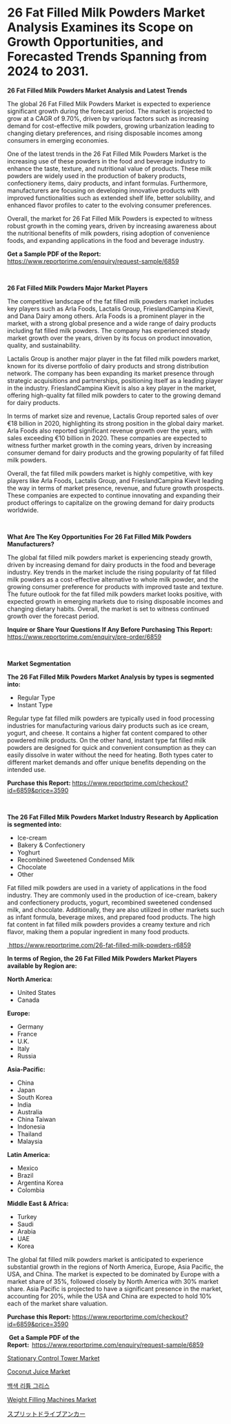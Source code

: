 <p><h1>26 Fat Filled Milk Powders Market Analysis Examines its Scope on Growth Opportunities, and Forecasted Trends Spanning from 2024 to 2031.</h1></p><p><strong>26 Fat Filled Milk Powders Market Analysis and Latest Trends</strong></p>
<p><p>The global 26 Fat Filled Milk Powders Market is expected to experience significant growth during the forecast period. The market is projected to grow at a CAGR of 9.70%, driven by various factors such as increasing demand for cost-effective milk powders, growing urbanization leading to changing dietary preferences, and rising disposable incomes among consumers in emerging economies.</p><p>One of the latest trends in the 26 Fat Filled Milk Powders Market is the increasing use of these powders in the food and beverage industry to enhance the taste, texture, and nutritional value of products. These milk powders are widely used in the production of bakery products, confectionery items, dairy products, and infant formulas. Furthermore, manufacturers are focusing on developing innovative products with improved functionalities such as extended shelf life, better solubility, and enhanced flavor profiles to cater to the evolving consumer preferences.</p><p>Overall, the market for 26 Fat Filled Milk Powders is expected to witness robust growth in the coming years, driven by increasing awareness about the nutritional benefits of milk powders, rising adoption of convenience foods, and expanding applications in the food and beverage industry.</p></p>
<p><strong>Get a Sample PDF of the Report:&nbsp;</strong> <a href="https://www.reportprime.com/enquiry/request-sample/6859">https://www.reportprime.com/enquiry/request-sample/6859</a></p>
<p>&nbsp;</p>
<p><strong>26 Fat Filled Milk Powders Major Market Players</strong></p>
<p><p>The competitive landscape of the fat filled milk powders market includes key players such as Arla Foods, Lactalis Group, FrieslandCampina Kievit, and Dana Dairy among others. Arla Foods is a prominent player in the market, with a strong global presence and a wide range of dairy products including fat filled milk powders. The company has experienced steady market growth over the years, driven by its focus on product innovation, quality, and sustainability.</p><p>Lactalis Group is another major player in the fat filled milk powders market, known for its diverse portfolio of dairy products and strong distribution network. The company has been expanding its market presence through strategic acquisitions and partnerships, positioning itself as a leading player in the industry. FrieslandCampina Kievit is also a key player in the market, offering high-quality fat filled milk powders to cater to the growing demand for dairy products.</p><p>In terms of market size and revenue, Lactalis Group reported sales of over €18 billion in 2020, highlighting its strong position in the global dairy market. Arla Foods also reported significant revenue growth over the years, with sales exceeding €10 billion in 2020. These companies are expected to witness further market growth in the coming years, driven by increasing consumer demand for dairy products and the growing popularity of fat filled milk powders.</p><p>Overall, the fat filled milk powders market is highly competitive, with key players like Arla Foods, Lactalis Group, and FrieslandCampina Kievit leading the way in terms of market presence, revenue, and future growth prospects. These companies are expected to continue innovating and expanding their product offerings to capitalize on the growing demand for dairy products worldwide.</p></p>
<p>&nbsp;</p>
<p><strong>What Are The Key Opportunities For 26 Fat Filled Milk Powders Manufacturers?</strong></p>
<p><p>The global fat filled milk powders market is experiencing steady growth, driven by increasing demand for dairy products in the food and beverage industry. Key trends in the market include the rising popularity of fat filled milk powders as a cost-effective alternative to whole milk powder, and the growing consumer preference for products with improved taste and texture. The future outlook for the fat filled milk powders market looks positive, with expected growth in emerging markets due to rising disposable incomes and changing dietary habits. Overall, the market is set to witness continued growth over the forecast period.</p></p>
<p><strong>Inquire or Share Your Questions If Any Before Purchasing This Report:</strong> <a href="https://www.reportprime.com/enquiry/pre-order/6859">https://www.reportprime.com/enquiry/pre-order/6859</a></p>
<p>&nbsp;</p>
<p><strong>Market Segmentation</strong></p>
<p><strong>The 26 Fat Filled Milk Powders Market Analysis by types is segmented into:</strong></p>
<p><ul><li>Regular Type</li><li>Instant Type</li></ul></p>
<p><p>Regular type fat filled milk powders are typically used in food processing industries for manufacturing various dairy products such as ice cream, yogurt, and cheese. It contains a higher fat content compared to other powdered milk products. On the other hand, instant type fat filled milk powders are designed for quick and convenient consumption as they can easily dissolve in water without the need for heating. Both types cater to different market demands and offer unique benefits depending on the intended use.</p></p>
<p><strong>Purchase this Report:&nbsp;</strong><a href="https://www.reportprime.com/checkout?id=6859&price=3590">https://www.reportprime.com/checkout?id=6859&price=3590</a></p>
<p>&nbsp;</p>
<p><strong>The 26 Fat Filled Milk Powders Market Industry Research by Application is segmented into:</strong></p>
<p><ul><li>Ice-cream</li><li>Bakery & Confectionery</li><li>Yoghurt</li><li>Recombined Sweetened Condensed Milk</li><li>Chocolate</li><li>Other</li></ul></p>
<p><p>Fat filled milk powders are used in a variety of applications in the food industry. They are commonly used in the production of ice-cream, bakery and confectionery products, yogurt, recombined sweetened condensed milk, and chocolate. Additionally, they are also utilized in other markets such as infant formula, beverage mixes, and prepared food products. The high fat content in fat filled milk powders provides a creamy texture and rich flavor, making them a popular ingredient in many food products.</p></p>
<p><a href="https://www.reportprime.com/26-fat-filled-milk-powders-r6859">&nbsp;https://www.reportprime.com/26-fat-filled-milk-powders-r6859</a></p>
<p><strong>In terms of Region, the 26 Fat Filled Milk Powders Market Players available by Region are:</strong></p>
<p>
    <p> <strong> North America: </strong>
        <ul>
            <li>United States</li>
            <li>Canada</li>
        </ul>
        </p> 
    <p> <strong> Europe: </strong>
        <ul>
            <li>Germany</li>
            <li>France</li>
            <li>U.K.</li>
            <li>Italy</li>
            <li>Russia</li>
        </ul>
        </p> 
    <p> <strong> Asia-Pacific: </strong>
        <ul>
            <li>China</li>
            <li>Japan</li>
            <li>South Korea</li>
            <li>India</li>
            <li>Australia</li>
            <li>China Taiwan</li>
            <li>Indonesia</li>
            <li>Thailand</li>
            <li>Malaysia</li>
        </ul>
        </p> 
    <p> <strong> Latin America: </strong>
        <ul>
            <li>Mexico</li>
            <li>Brazil</li>
            <li>Argentina Korea</li>
            <li>Colombia</li>
        </ul>
        </p> 
    <p> <strong> Middle East & Africa: </strong>
        <ul>
            <li>Turkey</li>
            <li>Saudi</li>
            <li>Arabia</li>
            <li>UAE</li>
            <li>Korea</li>
        </ul>
    </p>
    </p>
<p><p>The global fat filled milk powders market is anticipated to experience substantial growth in the regions of North America, Europe, Asia Pacific, the USA, and China. The market is expected to be dominated by Europe with a market share of 35%, followed closely by North America with 30% market share. Asia Pacific is projected to have a significant presence in the market, accounting for 20%, while the USA and China are expected to hold 10% each of the market share valuation.</p></p>
<p><strong>Purchase this Report: </strong><a href="https://www.reportprime.com/checkout?id=6859&price=3590">https://www.reportprime.com/checkout?id=6859&price=3590</a></p>
<p>&nbsp;<strong>Get a Sample PDF of the Report:&nbsp;&nbsp;</strong><a href="https://www.reportprime.com/enquiry/request-sample/6859">https://www.reportprime.com/enquiry/request-sample/6859</a></p>
<p><strong></strong></p>
<p><p><a href="https://www.linkedin.com/pulse/stationary-control-tower-market-trends-focusing-insight-forecast-hqmbe">Stationary Control Tower Market</a></p><p><a href="https://github.com/mhrnetwork1/Market-Research-Report-List-1/blob/main/coconut-juice-market.md">Coconut Juice Market</a></p><p><a href="https://medium.com/@royaloeger/%ED%99%94%EC%9D%B4%ED%8A%B8-%EB%A6%AC%ED%8A%AC-%EA%B7%B8%EB%A6%AC%EC%8A%A4-%EC%8B%9C%EC%9E%A5-%EB%B3%B4%EA%B3%A0%EC%84%9C-%EC%A0%9C%ED%92%88-%EC%9C%A0%ED%98%95-%EC%97%90%EC%96%B4%EB%A1%9C%EC%A1%B8-%EA%B7%B8%EB%A6%AC%EC%8A%A4-%EB%B9%84-%EC%97%90%EC%96%B4%EB%A1%9C%EC%A1%B8-%EA%B7%B8%EB%A6%AC%EC%8A%A4-%EC%B5%9C%EC%A2%85-%EC%82%AC%EC%9A%A9-%EC%9E%90%EB%8F%99%EC%B0%A8-%EA%B1%B4%EC%B6%95-%EB%B0%8F-%EA%B1%B4%EC%84%A4-%EC%9D%BC%EB%B0%98-%EC%A0%9C%EC%A1%B0%EC%97%85-%EA%B8%B0%ED%83%80-%EB%B0%8F-%EC%A7%80%EC%97%AD-2024-2031%EB%85%84-03662b2c90fc">백색 리튬 그리스</a></p><p><a href="https://medium.com/@audieyost2008/global-weight-filling-machines-market-trends-insights-into-growth-opportunities-and-challenges-f1f67f99b611">Weight Filling Machines Market</a></p><p><a href="https://medium.com/@jerrycurtis23/%E3%82%B0%E3%83%AD%E3%83%BC%E3%83%90%E3%83%AB%E5%88%86%E5%89%B2%E5%9E%8B%E3%83%89%E3%83%A9%E3%82%A4%E3%83%96%E3%82%A2%E3%83%B3%E3%82%AB%E3%83%BC%E3%83%9E%E3%83%BC%E3%82%B1%E3%83%83%E3%83%88-%E3%82%A2%E3%83%97%E3%83%AA%E3%82%B1%E3%83%BC%E3%82%B7%E3%83%A7%E3%83%B3-%E3%82%A8%E3%83%B3%E3%83%89%E3%83%A6%E3%83%BC%E3%82%BA%E7%94%A3%E6%A5%AD-%E3%82%BF%E3%82%A4%E3%83%97-%E6%A9%9F%E5%99%A8-%E5%9C%B0%E5%9F%9F%E3%81%AB%E7%84%A6%E7%82%B9%E3%82%92%E5%BD%93%E3%81%A6%E3%81%9F%E5%88%86%E6%9E%90%E3%81%A8%E4%BA%88%E6%B8%AC-2024%E5%B9%B4-2031%E5%B9%B4-4b83d982909d">スプリットドライブアンカー</a></p></p>